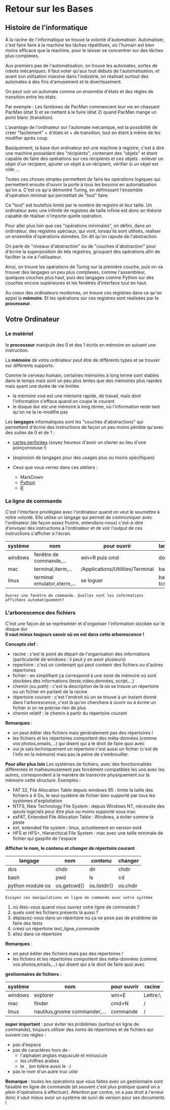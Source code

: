 # Retour sur les Bases

## Histoire de l'informatique
À la racine de l'informatique se trouve la volonté d'automatiser.
Automatiser, c'est faire faire à la machine les tâches répétitives, où l'humain est bien moins efficace que la machine, pour le laisser se concentrer sur des tâches plus complexes.

Aux premiers pas de l'automatisation, on trouve les automates, sortes de robots mécaniques.
Il faut noter qu'aux tout débuts de l'automatisation, et avant son utilisation massive dans l'industrie, on réalisait surtout des automates à des fins d'amusement et le divertissement.

On peut voir un automate comme un ensemble d'états et des règles de transition entre les états.

Par exemple : Les fantômes de PacMan commencent leur vie en chassant PacMan (état 1) et se mettent à le fuire (état 2) quand PacMan mange un point blanc (transition).

L'avantage de l'ordinateur sur l'automate mécanique, est la possibilité de créer "facilement" + d'états et + de transition, tout en étant à même de les modifier après coup.

Basiquement, la base dun ordinateur est une machine à registre, c'est à dire une machine possédant des "récipients", contenant des "objets" et étant capable de faire des opérations sur ces récipients et ces objets : enlever un objet d'un récipient, ajouter un objet à un récipient, vérifier si un objet est vide ...

Toutes ces choses simples permettent de faire les opérations logiques qui permettent ensuite d'ouvrir la porte à tous les besoins en automatisation qu'on a.
C'est ce qu'a démontré Turing, en définissant l'ensemble d'opération minimal qui permettait de "tout" faire.

Ce "tout" est toutefois limité par le nombre de registre et leur taille. Un ordinateur avec une infinité de registres de taille infinie est donc en théorie capable de réaliser n'importe quelle opération.

Pour aller plus loin que ces "opérations minimales", on défini, dans un ordinateur, des registres spéciaux, qui vont, lorsqu'ils sont utilisés, réaliser un ensemble d'opérations données. On dit qu'on rajoute de l'abstraction.

On parle de "niveaux d'abstraction" ou de "couches d'abstraction" pour d'écrire la superposition de tels registres, groupant des opérations afin de faciliter la vie à l'utilisateur.

Ainsi, on trouve les opérations de Turing sur la première couche, puis on va trouver des langages un peu plus complexes, comme l'assembleur, quelques couches plus haut, puis des langages comme Python sur des couches encore supérieures et les fenêtres d'interface tout en haut.

Au coeur des ordinateurs modernes, on trouve ces registres dans ce qu'on appel la **mémoire**. Et les opérations sur ces registres sont réalisées par le **processeur**.

## Votre Ordinateur

### Le matériel
le **processeur** manipule des 0 et des 1 écrits en mémoire en suivant une instruction.

La **mémoire** de votre ordinateur peut être de différents types et se trouver sur différents supports.

Comme le cerveau humain, certaines mémoires à long terme sont stables dans le temps mais sont un peu plus lentes que des mémoires plus rapides mais ayant une durée de vie limitée.

 - la mémoire vive est une mémoire rapide, de travail, mais  dont l'information s'efface quand on coupe le courant
 - le disque dur est une mémoire à long terme, où l'information reste tant qu'on ne la re-modifie pas

Les **langages** informatiques sont les "couches d'abstractions" qui permettent d'écrire des instructions de façon un peu moins pénible qu'avec des suites de 0 et de 1 :

 - [cartes perforées](http://fr.wikipedia.org/wiki/Carte_perfor%C3%A9e) (soyez heureux d'avoir un clavier au lieu d'une poinçonneuse !)
 - (explosion de langages pour des usages plus ou moins spécifiques)
 - Ceux que vous verrez dans ces ateliers :
 
   -  MarkDown
   -  [Python](https://www.python.org/)
   -  [R](http://cran.r-project.org/)

### La ligne de commande
C'est l'interface privilégiée avec l'ordinateur quand on veut le soumettre à notre volonté.
Elle utilise un langage qui permet de communiquer avec l'ordinateur (de façon assez frustre, entendons-nous) c'est-à-dire d'envoyer des instructions à l'ordinateur et de voir l'output de ces instructions s'afficher à l'écran.


système|nom|pour ouvrir|langage
-------|--------|--------|------
windows|fenêtre de commande,... |win+R puis cmd| dos
mac|terminal,iterm,...|/Applications/Utilities/Terminal| bash
linux|terminal emulator,xterm,...|se loguer|bash, tcsh,...

`Ouvrez une fenêtre de commande. Quelles sont les informations affichées automatiquement?`

### L'arborescence des fichiers
C'est une façon de se représenter et d'organiser l'information stockée sur le disque dur  
**Il vaut mieux toujours savoir où on est dans cette arborescence !**
  
**Concepts clef** :

- racine : c'est le point de départ de l'organisation des informations (particularité de windows : il peut y en avoir plusieurs)
- repertoire : c'est un contenant qui peut contenir des fichiers ou d'autres répertoires
- fichier : en simplifiant ça correspond à une zone de mémoire où sont stockées des informations (texte,video,données, script,...)
- chemin (ou _path_) : c'est la description de là où se trouve un répertoire ou un fichier en partant de la racine
- répertoire courant : c'est l'endroit où on se trouve à un instant donné dans l'arborescence, c'est là qu'on cherchera à ouvrir ou à écrire un fichier si on ne précise rien de plus
- chemin relatif : le chemin à partir du répertoire courant

**Remarques** :

- on peut éditer des fichiers mais généralement pas des répertoires !
- les fichiers et les répertoires comportent des méta-données (comme vos photos,emails,...) qui disent qui a le droit de faire quoi avec
- oui je sais techniquement un répertoire c'est aussi un fichier (c'est de l'info en la mémoire) mais pas la peine de s'embrouiller.

**Pour aller plus loin**
Les systèmes de fichiers, avec des fonctionnalités différentes et malheureusement pas forcément compatibles les uns avec les autres, correspondent à la manière de transcrire physiquement sur la mémoire cette structure.
Exemples :

- FAT 32, File Allocation Table depuis windows 95 : limite la taille des fichiers à 4 Go, le seul système de fichier bien supporté par tous les systèmes d'exploitation
- NTFS, New Technology File System : depuis Windows NT, nécessite des ajouts logiciels pour être plus ou moins supporté sous mac
- exFAT, Extended File Allocation Table : Windows, à éviter comme la peste
- ext, extended file system : linux, actuellement en version ext4
- HFS et HFS+, Hierarchical File System : mac avec une taille minimale de fichier qui gaspille de l'espace


**Afficher le nom, le contenu et changer de répertoire courant**

langage|nom|contenu|changer
-------|--------|--------|--
dos|chdir|dir|chdir
bash|pwd|ls|cd
python module os|os.getcwd()|os.listdir()|os.chdir

`Essayez ces manipulations en ligne de commande avec votre système`  

1. où êtes-vous quand vous ouvrez votre ligne de commande ?
2. quels sont les fichiers présents là aussi ?
1. déplacez-vous dans un répertoire où ça ne pose pas de problème de faire des tests
1. créez un répertoire test_ligne_commande
1.  allez dans ce répertoire


**Remarques** :

- on peut éditer des fichiers mais pas des répertoires !
- les fichiers et les répertoires comportent des méta-données (comme vos photos,emails,...) qui disent qui a le droit de faire quoi avec

**gestionnaires de fichiers** :

système|nom|pour ouvrir|racine
-------|--------|--------|------
windows|explorer|win+E| Lettre:\
mac|finder|cmd+N| /
linux|nautilus,gnome commander,...|commande|/

**super important** : pour éviter les problèmes (surtout en ligne de commande), toujours utiliser des noms de répertoires et de fichiers qui suivent ces règles :
- pas d'espace
- pas de caractères hors de :
  - l'alphabet anglais majuscule et minuscule
  - les chiffres arabes
  - le `_` (on tolère aussi le `-`)
- pas le nom d'un autre truc utile

**Remarque** : toutes les opérations que vous faites avec un gestionnaire sont faisable en ligne de commande (et souvent c'est plus pratique quand on a plein d'opérations à effectuer). Attention par contre, on a pas droit à l'erreur donc il vaut mieux avoir un système de suivi de version pour ses documents !



